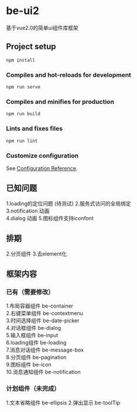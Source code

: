 # be-ui2
基于vue2.0的简单ui组件库框架
## Project setup
```
npm install
```

### Compiles and hot-reloads for development
```
npm run serve
```

### Compiles and minifies for production
```
npm run build
```

### Lints and fixes files
```
npm run lint
```

### Customize configuration
See [Configuration Reference](https://cli.vuejs.org/config/).

## 已知问题
1.loading的定位问题  (待测试)
2.服务式访问的全局绑定  
3.notification  动画  
4.dialog 动画
5.图标组件支持iconfont
## 排期

2.分页组件
3.去element化

## 框架内容
### 已有（需要修改）
1.布局容器组件 be-container  
2.右键菜单组件 be-contextmenu  
3.时间选择组件 be-date-picker  
4.对话框组件   be-dialog  
5.输入框组件   be-input  
6.loading组件 be-loading  
7.消息对话组件 be-message-box  
8.分页组件 be-pagination  
9.图标组件 be-icon  
10.消息通知组件 be-notification  
### 计划组件（未完成）

1.文本省略组件 be-ellipsis
2.弹出显示 be-toolTip



